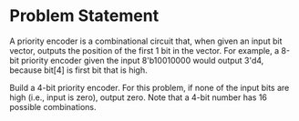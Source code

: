 # Problem Statement

A priority encoder is a combinational circuit that, when given an input bit vector, outputs the position of the first 1 bit in the vector. For example, a 8-bit priority encoder given the input 8'b10010000 would output 3'd4, because bit[4] is first bit that is high.

Build a 4-bit priority encoder. For this problem, if none of the input bits are high (i.e., input is zero), output zero. Note that a 4-bit number has 16 possible combinations.